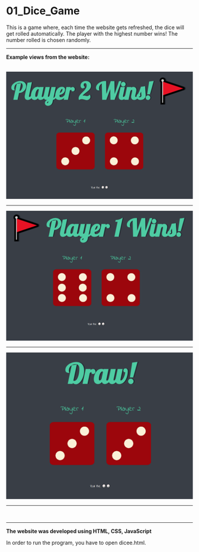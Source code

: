 # 01_Dice_Game

This is a game where, each time the website gets refreshed, the dice will get rolled automatically.
The player with the highest number wins! The number rolled is chosen randomly.

---

**Example views from the website:**</br>
</br>


![Screenshot](docs/images/01_img.png)</br>

---


![Screenshot](docs/images/02_img.png)</br>

---


![Screenshot](docs/images/03_img.png)</br>


---


</br>

---

**The website was developed using HTML, CSS, JavaScript**

In order to run the program, you have to open dicee.html.
